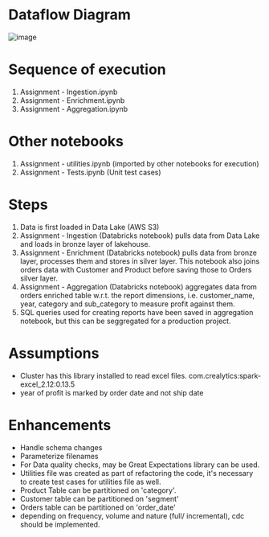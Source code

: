 # Dataflow Diagram

![image](https://github.com/user-attachments/assets/79bfc022-f88f-4879-bbe1-8f9d65b5db8d)



# Sequence of execution

1. Assignment - Ingestion.ipynb
2. Assignment - Enrichment.ipynb
3. Assignment - Aggregation.ipynb

# Other notebooks

1. Assignment - utilities.ipynb (imported by other notebooks for execution)
2. Assignment - Tests.ipynb (Unit test cases)

# Steps

1. Data is first loaded in Data Lake (AWS S3)
2. Assignment - Ingestion (Databricks notebook) pulls data from Data Lake and loads in bronze layer of lakehouse.
3. Assignment - Enrichment (Databricks notebook) pulls data from bronze layer, processes them and stores in silver layer. This notebook also joins orders data with Customer and Product before saving those to Orders silver layer.
4. Assignment - Aggregation (Databricks notebook) aggregates data from orders enriched table w.r.t. the report dimensions, i.e. customer_name, year, category and sub_category to measure profit against them.
5. SQL queries used for creating reports have been saved in aggregation notebook, but this can be seggregated for a production project.

# Assumptions

- Cluster has this library installed to read excel files. com.crealytics:spark-excel_2.12:0.13.5
- year of profit is marked by order date and not ship date


# Enhancements

- Handle schema changes
- Parameterize filenames
- For Data quality checks, may be Great Expectations library can be used.
- Utilities file was created as part of refactoring the code, it's necessary to create test cases for utilities file as well.
- Product Table can be partitioned on 'category'.
- Customer table can be partitioned on 'segment'
- Orders table can be partitioned on 'order_date' 
- depending on frequency, volume and nature (full/ incremental), cdc should be implemented.
